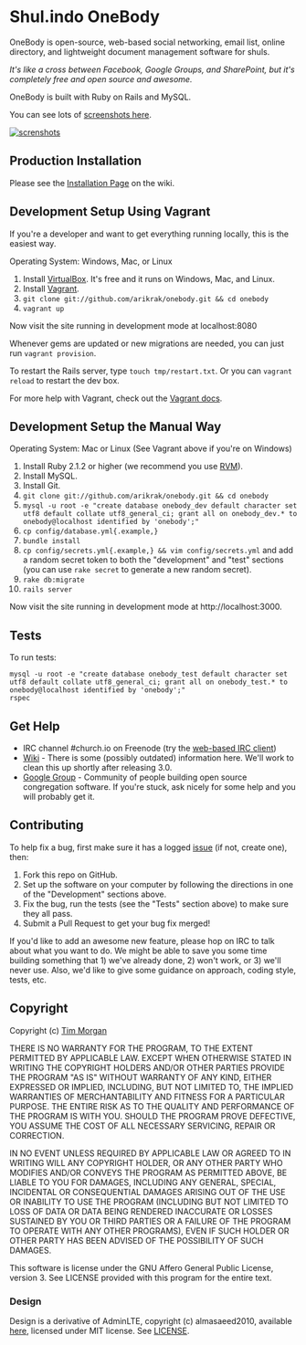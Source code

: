 # Shul.indo OneBody

OneBody is open-source, web-based social networking, email list, online directory, and lightweight document management software for shuls.

*It's like a cross between Facebook, Google Groups, and SharePoint, but it's completely free and open source and awesome.*

OneBody is built with Ruby on Rails and MySQL.

You can see lots of [screenshots here](https://www.flickr.com/photos/timothymorgan/sets/72157644451251789).

[![screnshots](https://farm4.staticflickr.com/3907/14330229528_250bd697d7.jpg)](https://www.flickr.com/photos/timothymorgan/sets/72157644451251789)

## Production Installation

Please see the [Installation Page](https://github.com/churchio/onebody/wiki/Installation) on the wiki.

## Development Setup Using Vagrant

If you're a developer and want to get everything running locally, this is the easiest way.

Operating System: Windows, Mac, or Linux

1. Install [VirtualBox](https://www.virtualbox.org/wiki/Downloads). It's free and it runs on Windows, Mac, and Linux.
2. Install [Vagrant](http://docs.vagrantup.com/v2/installation/index.html).
3. `git clone git://github.com/arikrak/onebody.git && cd onebody`
4. `vagrant up`

Now visit the site running in development mode at localhost:8080

Whenever gems are updated or new migrations are needed, you can just run `vagrant provision`.

To restart the Rails server, type `touch tmp/restart.txt`. Or you can `vagrant reload` to restart the dev box.

For more help with Vagrant, check out the [Vagrant docs](http://docs.vagrantup.com/v2/).

## Development Setup the Manual Way

Operating System: Mac or Linux (See Vagrant above if you're on Windows)

1. Install Ruby 2.1.2 or higher (we recommend you use [RVM](https://rvm.io/)).
2. Install MySQL.
3. Install Git.
4. `git clone git://github.com/arikrak/onebody.git && cd onebody`
5. `mysql -u root -e "create database onebody_dev default character set utf8 default collate utf8_general_ci; grant all on onebody_dev.* to onebody@localhost identified by 'onebody';"`
6. `cp config/database.yml{.example,}`
7. `bundle install`
8. `cp config/secrets.yml{.example,} && vim config/secrets.yml` and add a random secret token to both the "development" and "test" sections (you can use `rake secret` to generate a new random secret).
9. `rake db:migrate`
10. `rails server`

Now visit the site running in development mode at http://localhost:3000.

## Tests

To run tests:

```
mysql -u root -e "create database onebody_test default character set utf8 default collate utf8_general_ci; grant all on onebody_test.* to onebody@localhost identified by 'onebody';"
rspec
```

## Get Help

* IRC channel #church.io on Freenode (try the [web-based IRC client](https://webchat.freenode.net/?channels=#church.io))
* [Wiki](http://wiki.github.com/churchio/onebody) - There is some (possibly outdated) information here. We'll work to clean this up shortly after releasing 3.0.
* [Google Group](http://groups.google.com/group/churchio) - Community of people building open source congregation software. If you're stuck, ask nicely for some help and you will probably get it.

## Contributing

To help fix a bug, first make sure it has a logged [issue](https://github.com/churchio/onebody/issues) (if not, create one), then:

1. Fork this repo on GitHub.
2. Set up the software on your computer by following the directions in one of the "Development" sections above.
3. Fix the bug, run the tests (see the "Tests" section above) to make sure they all pass.
4. Submit a Pull Request to get your bug fix merged!

If you'd like to add an awesome new feature, please hop on IRC to talk about what you want to do. We might be able to save you some time building something that 1) we've already done, 2) won't work, or 3) we'll never use. Also, we'd like to give some guidance on approach, coding style, tests, etc.

## Copyright

Copyright (c) [Tim Morgan](http://timmorgan.org)

THERE IS NO WARRANTY FOR THE PROGRAM, TO THE EXTENT PERMITTED BY APPLICABLE LAW. EXCEPT WHEN OTHERWISE STATED IN WRITING THE COPYRIGHT HOLDERS AND/OR OTHER PARTIES PROVIDE THE PROGRAM "AS IS" WITHOUT WARRANTY OF ANY KIND, EITHER EXPRESSED OR IMPLIED, INCLUDING, BUT NOT LIMITED TO, THE IMPLIED WARRANTIES OF MERCHANTABILITY AND FITNESS FOR A PARTICULAR PURPOSE. THE ENTIRE RISK AS TO THE QUALITY AND PERFORMANCE OF THE PROGRAM IS WITH YOU. SHOULD THE PROGRAM PROVE DEFECTIVE, YOU ASSUME THE COST OF ALL NECESSARY SERVICING, REPAIR OR CORRECTION.

IN NO EVENT UNLESS REQUIRED BY APPLICABLE LAW OR AGREED TO IN WRITING WILL ANY COPYRIGHT HOLDER, OR ANY OTHER PARTY WHO MODIFIES AND/OR CONVEYS THE PROGRAM AS PERMITTED ABOVE, BE LIABLE TO YOU FOR DAMAGES, INCLUDING ANY GENERAL, SPECIAL, INCIDENTAL OR CONSEQUENTIAL DAMAGES ARISING OUT OF THE USE OR INABILITY TO USE THE PROGRAM (INCLUDING BUT NOT LIMITED TO LOSS OF DATA OR DATA BEING RENDERED INACCURATE OR LOSSES SUSTAINED BY YOU OR THIRD PARTIES OR A FAILURE OF THE PROGRAM TO OPERATE WITH ANY OTHER PROGRAMS), EVEN IF SUCH HOLDER OR OTHER PARTY HAS BEEN ADVISED OF THE POSSIBILITY OF SUCH DAMAGES.

This software is license under the GNU Affero General Public License, version 3. See LICENSE provided with this program for the entire text.

### Design

Design is a derivative of AdminLTE, copyright (c) almasaeed2010, available [here](https://github.com/almasaeed2010/AdminLTE), licensed under MIT license. See [LICENSE](https://github.com/almasaeed2010/AdminLTE/blob/master/LICENSE).

